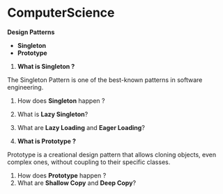 # ComputerScience

**Design Patterns**

- **Singleton**
- **Prototype**

1. **What is Singleton ?**

The Singleton Pattern is one of the best-known patterns in software engineering.

1. How does **Singleton** happen ?
2. What is **Lazy Singleton**?
3. What are **Lazy Loading** and **Eager Loading**?

1. **What is Prototype ?**

Prototype is a creational design pattern that allows cloning objects, even complex ones, without coupling to their specific classes.

1. How does **Prototype** happen ?
2. What are **Shallow Copy** and **Deep Copy**?
